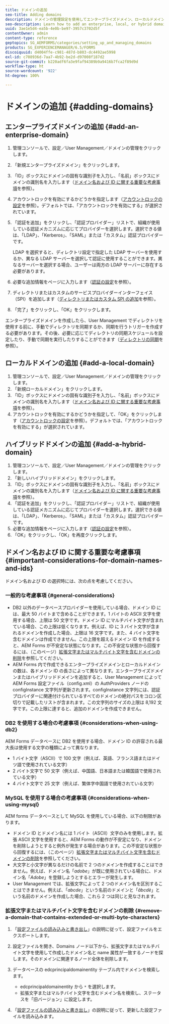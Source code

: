 ```yaml
---
title: ドメインの追加
seo-title: Adding domains
description: ドメインの管理設定を使用してエンタープライズドメイン、ローカルドメイン、またはハイブリッドドメインを追加する方法と、ドメイン名と ID に関する一般的な考慮事項について説明します。
seo-description: Learn how to add an enterprise, local, or hybrid domain using Domain Management settings and general considerations for domain names and IDs.
uuid: 3ae1e5d4-ea5b-4e0b-be97-3957c3702d5f
contentOwner: admin
content-type: reference
geptopics: SG_AEMFORMS/categories/setting_up_and_managing_domains
products: SG_EXPERIENCEMANAGER/6.5/FORMS
discoiquuid: d4004ffe-c981-487d-b803-dc4492ae5998
exl-id: c708936d-7aa7-4b92-be2d-d97008f187d2
source-git-commit: b220adf6fa3e9faf94389b9a9416b7fca2f89d9d
workflow-type: ht
source-wordcount: '922'
ht-degree: 100%

---
```


# ドメインの追加 {#adding-domains}

## エンタープライズドメインの追加 {#add-an-enterprise-domain}

1. 管理コンソールで、設定／User Management／ドメインの管理をクリックします。
1. 「新規エンタープライズドメイン」をクリックします。
1. 「ID」ボックスにドメインの固有な識別子を入力し、「名前」ボックスにドメインの識別名を入力します（[ドメイン名および ID に関する重要な考慮事項](adding-domains.md#important-considerations-for-domain-names-and-ids)を参照）。
1. アカウントロックを有効にするかどうかを指定します（[アカウントロックの設定](/help/forms/using/admin-help/configure-account-locking-settings.md#configure-account-locking-settings)を参照）。デフォルトでは、「アカウントロックを有効にする」が選択されています。
1. 「認証を追加」をクリックし、「認証プロバイダー」リストで、組織が使用している認証メカニズムに応じてプロバイダーを選択します。選択できる値は、「LDAP」、「Kerberos」、「SAML」または「カスタム」認証プロバイダーです。

   LDAP を選択すると、ディレクトリ設定で指定した LDAP サーバーを使用するか、異なる LDAP サーバーを選択して認証に使用することができます。異なるサーバーを選択する場合、ユーザーは両方の LDAP サーバーに存在する必要があります。

1. 必要な追加情報をページに入力します（[認証の設定](/help/forms/using/admin-help/configuring-authentication-providers.md#authentication-settings)を参照）。
1. ディレクトリまたはカスタムのサービスプロバイダーインターフェイス（SPI）を追加します（[ディレクトリまたはカスタム SPI の追加](/help/forms/using/admin-help/configuring-directories.md#adding-directories-or-custom-spis)を参照）。
1. 「完了」をクリックし、「OK」をクリックします。

エンタープライズドメインを作成したら、User Management でディレクトリを使用する前に、手動でディレクトリを同期するか、同期を行うトリガーを作成する必要があります。その後、必要に応じてディレクトリの同期スケジュールを設定したり、手動で同期を実行したりすることができます（[ディレクトリの同期](/help/forms/using/admin-help/synchronizing-directories.md#synchronizing-directories)を参照）。

## ローカルドメインの追加 {#add-a-local-domain}

1. 管理コンソールで、設定／User Management／ドメインの管理をクリックします。
1. 「新規ローカルドメイン」をクリックします。
1. 「ID」ボックスにドメインの固有な識別子を入力し、「名前」ボックスにドメインの識別名を入力します（[ドメイン名および ID に関する重要な考慮事項](adding-domains.md#important-considerations-for-domain-names-and-ids)を参照）。
1. アカウントロックを有効にするかどうかを指定して、「OK」をクリックします（[アカウントロックの設定](/help/forms/using/admin-help/configure-account-locking-settings.md#configure-account-locking-settings)を参照）。デフォルトでは、「アカウントロックを有効にする」が選択されています。

## ハイブリッドドメインの追加 {#add-a-hybrid-domain}

1. 管理コンソールで、設定／User Management／ドメインの管理をクリックします。
1. 「新しいハイブリッドドメイン」をクリックします。
1. 「ID」ボックスにドメインの固有な識別子を入力し、「名前」ボックスにドメインの識別名を入力します（[ドメイン名および ID に関する重要な考慮事項](adding-domains.md#important-considerations-for-domain-names-and-ids)を参照）。
1. 「認証を追加」をクリックし、「認証プロバイダー」リストで、組織が使用している認証メカニズムに応じてプロバイダーを選択します。選択できる値は、「LDAP」、「Kerberos」、「SAML」または「カスタム」認証プロバイダーです。
1. 必要な追加情報をページに入力します（[認証の設定](/help/forms/using/admin-help/configuring-authentication-providers.md#authentication-settings)を参照）。
1. 「OK」をクリックし、「OK」を再度クリックします。

## ドメイン名および ID に関する重要な考慮事項 {#important-considerations-for-domain-names-and-ids}

ドメイン名および ID の選択時には、次の点を考慮してください。

### 一般的な考慮事項 {#general-considerations}

* DB2 以外のデータベースプロバイダーを使用している場合、ドメイン ID には、最大 50 バイトまで含めることができます。1 バイトの ASCII 文字を使用する場合、上限は 50 文字です。ドメイン ID にマルチバイト文字が含まれている場合、この上限は低くなります。例えば、ID に 3 バイト文字が含まれるドメインを作成した場合、上限は 16 文字です。また、4 バイト文字を含むドメインは作成できません。この上限を超えるドメイン ID を作成すると、AEM Forms が不安定な状態になります。この不安定な状態から回復するには、（このページ）[拡張文字またはマルチバイト文字を含むドメインの削除](adding-domains.md#remove-a-domain-that-contains-extended-or-multi-byte-characters)を参照してください。
* AEM Forms 内で作成できるエンタープライズドメインとローカルドメインの数は、各ドメイン ID の長さによって異なります。エンタープライズドメインまたはハイブリッドドメインを追加すると、User Management によって AEM Forms 設定ファイル（config.xml）の AuthProviders ノードの configInstance 文字列が更新されます。configInstance 文字列には、認証プロバイダーに関連付けられているすべてのドメインの絶対パスをコロン区切りで記載したリストが含まれます。この文字列のサイズの上限は 8,192 文字です。この上限に達すると、追加のドメインを作成できません。

### DB2 を使用する場合の考慮事項 {#considerations-when-using-db2}

AEM Forms データベースに DB2 を使用する場合、ドメイン ID の許容される最大長は使用する文字の種類によって異なります。

* 1 バイト文字（ASCII）で 100 文字（例えば、英語、フランス語またはドイツ語で使用されている文字） 
* 2 バイト文字で 50 文字（例えば、中国語、日本語または韓国語で使用されている文字）
* 4 バイト文字で 25 文字（例えば、繁体字中国語で使用されている文字）

### MySQL を使用する場合の考慮事項 {#considerations-when-using-mysql}

AEM forms データベースとして MySQL を使用している場合、以下の制限があります。

* ドメイン ID とドメイン名には 1 バイト（ASCII）文字のみを使用します。拡張 ASCII 文字を使用すると、AEM Forms の動作が不安定になり、ドメインを削除しようとすると例外が発生する場合があります。この不安定な状態から回復するには、（このページ）[拡張文字またはマルチバイト文字を含むドメインの削除](adding-domains.md#remove-a-domain-that-contains-extended-or-multi-byte-characters)を参照してください。
* 大文字と小文字が異なるだけの名前で 2 つのドメインを作成することはできません。例えば、ドメイン名「*adobe*」が既に使用されている場合に、ドメイン名「*Adobe*」を登録しようとするとエラーが発生します。
* User Management では、拡張文字によって 2 つのドメイン名を区別することはできません。例えば、「*abcde*」という名前のドメインと「*âbcdè*」という名前のドメインを作成した場合、これら 2 つは同じと見なされます。

### 拡張文字またはマルチバイト文字を含むドメインの削除 {#remove-a-domain-that-contains-extended-or-multi-byte-characters}

1. 「[設定ファイルの読み込みと書き出し](/help/forms/using/admin-help/importing-exporting-configuration-file.md#importing-and-exporting-the-configuration-file)」の説明に従って、設定ファイルをエクスポートします。
1. 設定ファイルを開き、Domains ノード以下から、拡張文字またはマルチバイト文字を使用して作成したドメイン名と name 属性が一致するノードを探します。そのドメインに関連するノード全体を削除します。
1. データベースの edcprincipaldomainentity テーブル内でドメインを検索します。

   * edcprincipaldomainentity から `*` を選択します。
   * 拡張文字またはマルチバイト文字を含むドメイン名を検索し、ステータスを「旧バージョン」に設定します。

1. 「[設定ファイルの読み込みと書き出し](/help/forms/using/admin-help/importing-exporting-configuration-file.md#importing-and-exporting-the-configuration-file)」の説明に従って、更新した設定ファイルを読み込みます。
